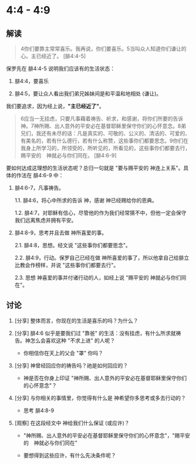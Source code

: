 # 4:4 - 4:9 

## 解读

> 4你们要靠主常常喜乐。我再说，你们要喜乐。5当叫众人知道你们谦让的心。主已经近了。 [腓4:4-5]

保罗先在 腓4:4-5 说明我们应该有的生活状态：

1. 腓4:4，要喜乐

2. 腓4:5，要让众人看出我们弟兄姊妹间是和平温和地相处 (谦让)。

我们要追求，因为经上说，**"主已经近了"**。

> 6应当一无挂虑，只要凡事藉着祷告、祈求，和感谢，将你们所要的告诉　神。7神所赐、出人意外的平安必在基督耶稣里保守你们的心怀意念。8弟兄们，我还有未尽的话：凡是真实的、可敬的、公义的、清洁的、可爱的、有美名的，若有什么德行，若有什么称赞，这些事你们都要思念。9你们在我身上所学习的，所领受的，所听见的，所看见的，这些事你们都要去行，赐平安的　神就必与你们同在。 [腓4:6-9]

要如何达成这理想的生活状态呢？总归一句就是 "要与赐平安的 神连上关系"。具体的作法在 腓4:6-9 中：

1. 腓4:6-7，凡事祷告。

    1.1. 腓4:6，将心中所求的告诉 神，感谢 神已经赐给你的恩典。

    1.2. 腓4:7，对耶稣有信心，尽管他的作为我们经常猜不中，但他一定会保守我们远离焦虑并拥有平安。

2. 腓4:8-9，思考并且去做 神所喜爱的事。

    2.1. 腓4:8，思想。经文说 "这些事你们都要思念"。

    2.2. 腓4:9，行动。保罗自己已经在做 神所喜爱的事了，所以他拿自己给腓立比教会作榜样，并说 "这些事你们都要去行"。

    2.3. 思想 神喜爱的事并付诸行动的人，如经上说 "赐平安的 神就必与你们同在"。

## 讨论

1. [分享] 整体而言，你现在的生活是喜乐的吗？为什么？

2. [分享] 腓4:6 似乎是要我们过 "靠爸" 的生活：没有挂虑，有什么所求就祷告。神怎么会喜欢这种 "不求上进" 的人呢？

    - 你相信你在天上的父会 "罩" 你吗？

3. [分享] 神曾经回应你的祷告吗？祂是如何回应的？

    - 神是否在你身上印证 "神所赐、出人意外的平安必在基督耶稣里保守你们的心怀意念"？

4. [分享] 与你相关的事情里，你觉得有什么是 神希望你多思考或多去行动的？  

    - 思考 腓4:8-9

5. [观察] 在这段经文中 神给我们什么保证 (或应许)？

    - "神所赐、出人意外的平安必在基督耶稣里保守你们的心怀意念"，"赐平安的　神就必与你们同在"

    - 要想得到这些应许，有什么先决条件呢？
